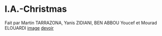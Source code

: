 # I.A.-Christmas
Fait par Martin TARRAZONA, Yanis ZIDIANI, BEN ABBOU Youcef et Mourad ELOUARDI
[image](https://github.com/Yxnis34/I.A.-Christmas/blob/main/Image_noel.png)
[devoir](https://github.com/Yxnis34/I.A.-Christmas/blob/main/Mission%20de%20Noel%20(1).pdf)
